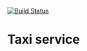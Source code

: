 [![Build Status](https://travis-ci.org/rufattabaev/01.TaxiService.svg?branch=master)](https://travis-ci.org/rufattabaev/01.TaxiService)

# Taxi service